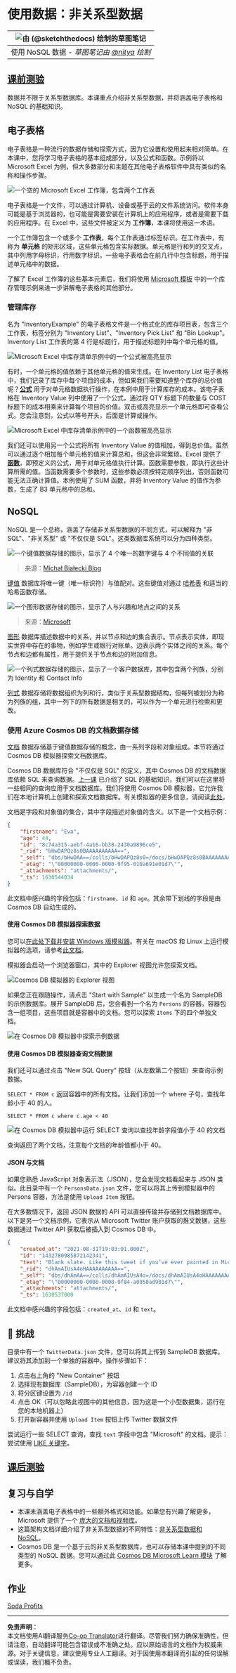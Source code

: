 <!--
CO_OP_TRANSLATOR_METADATA:
{
  "original_hash": "c182e87f9f80be7e7cdffc7b40bbfccf",
  "translation_date": "2025-09-05T11:30:08+00:00",
  "source_file": "2-Working-With-Data/06-non-relational/README.md",
  "language_code": "zh"
}
-->
# 使用数据：非关系型数据

|![由 [(@sketchthedocs)](https://sketchthedocs.dev) 绘制的草图笔记](../../sketchnotes/06-NoSQL.png)|
|:---:|
|使用 NoSQL 数据 - _草图笔记由 [@nitya](https://twitter.com/nitya) 绘制_ |

## [课前测验](https://ff-quizzes.netlify.app/en/ds/quiz/10)

数据并不限于关系型数据库。本课重点介绍非关系型数据，并将涵盖电子表格和 NoSQL 的基础知识。

## 电子表格

电子表格是一种流行的数据存储和探索方式，因为它设置和使用起来相对简单。在本课中，您将学习电子表格的基本组成部分，以及公式和函数。示例将以 Microsoft Excel 为例，但大多数部分和主题在其他电子表格软件中具有类似的名称和操作步骤。

![一个空的 Microsoft Excel 工作簿，包含两个工作表](../../../../2-Working-With-Data/06-non-relational/images/parts-of-spreadsheet.png)

电子表格是一个文件，可以通过计算机、设备或基于云的文件系统访问。软件本身可能是基于浏览器的，也可能是需要安装在计算机上的应用程序，或者是需要下载的应用程序。在 Excel 中，这些文件被定义为 **工作簿**，本课将使用这一术语。

一个工作簿包含一个或多个 **工作表**，每个工作表通过标签标识。在工作表中，有称为 **单元格** 的矩形区域，这些单元格包含实际数据。单元格是行和列的交叉点，其中列用字母标识，行用数字标识。一些电子表格会在前几行中包含标题，用于描述单元格中的数据。

了解了 Excel 工作簿的这些基本元素后，我们将使用 [Microsoft 模板](https://templates.office.com/) 中的一个库存管理示例来进一步讲解电子表格的其他部分。

### 管理库存

名为 "InventoryExample" 的电子表格文件是一个格式化的库存项目表，包含三个工作表，标签分别为 "Inventory List"、"Inventory Pick List" 和 "Bin Lookup"。Inventory List 工作表的第 4 行是标题行，用于描述标题列中每个单元格的值。

![Microsoft Excel 中库存清单示例中的一个公式被高亮显示](../../../../2-Working-With-Data/06-non-relational/images/formula-excel.png)

有时，一个单元格的值依赖于其他单元格的值来生成。在 Inventory List 电子表格中，我们记录了库存中每个项目的成本，但如果我们需要知道整个库存的总价值呢？[**公式**](https://support.microsoft.com/en-us/office/overview-of-formulas-34519a4e-1e8d-4f4b-84d4-d642c4f63263) 用于对单元格数据执行操作，在本例中用于计算库存的成本。该电子表格在 Inventory Value 列中使用了一个公式，通过将 QTY 标题下的数量与 COST 标题下的成本相乘来计算每个项目的价值。双击或高亮显示一个单元格即可查看公式。您会注意到，公式以等号开头，后面是计算或操作。

![Microsoft Excel 中库存清单示例中的一个函数被高亮显示](../../../../2-Working-With-Data/06-non-relational/images/function-excel.png)

我们还可以使用另一个公式将所有 Inventory Value 的值相加，得到总价值。虽然可以通过逐个相加每个单元格的值来计算总和，但这会非常繁琐。Excel 提供了 [**函数**](https://support.microsoft.com/en-us/office/sum-function-043e1c7d-7726-4e80-8f32-07b23e057f89)，即预定义的公式，用于对单元格值执行计算。函数需要参数，即执行这些计算所需的值。当函数需要多个参数时，这些参数必须按特定顺序列出，否则函数可能无法正确计算值。本例使用了 SUM 函数，并将 Inventory Value 的值作为参数，生成了 B3 单元格中的总和。

## NoSQL

NoSQL 是一个总称，涵盖了存储非关系型数据的不同方式，可以解释为 "非 SQL"、"非关系型" 或 "不仅仅是 SQL"。这类数据库系统可以分为四种类型。

![一个键值数据存储的图示，显示了 4 个唯一的数字键与 4 个不同值的关联](../../../../2-Working-With-Data/06-non-relational/images/kv-db.png)
> 来源：[Michał Białecki Blog](https://www.michalbialecki.com/2018/03/18/azure-cosmos-db-key-value-database-cloud/)

[键值](https://docs.microsoft.com/en-us/azure/architecture/data-guide/big-data/non-relational-data#keyvalue-data-stores) 数据库将唯一键（唯一标识符）与值配对。这些键值对通过 [哈希表](https://www.hackerearth.com/practice/data-structures/hash-tables/basics-of-hash-tables/tutorial/) 和适当的哈希函数存储。

![一个图形数据存储的图示，显示了人与兴趣和地点之间的关系](../../../../2-Working-With-Data/06-non-relational/images/graph-db.png)
> 来源：[Microsoft](https://docs.microsoft.com/en-us/azure/cosmos-db/graph/graph-introduction#graph-database-by-example)

[图形](https://docs.microsoft.com/en-us/azure/architecture/data-guide/big-data/non-relational-data#graph-data-stores) 数据库描述数据中的关系，并以节点和边的集合表示。节点表示实体，即现实世界中存在的事物，例如学生或银行对账单。边表示两个实体之间的关系。每个节点和边都有属性，用于提供关于节点和边的附加信息。

![一个列式数据存储的图示，显示了一个客户数据库，其中包含两个列族，分别为 Identity 和 Contact Info](../../../../2-Working-With-Data/06-non-relational/images/columnar-db.png)

[列式](https://docs.microsoft.com/en-us/azure/architecture/data-guide/big-data/non-relational-data#columnar-data-stores) 数据存储将数据组织为列和行，类似于关系型数据结构，但每列被划分为称为列族的组，其中一列下的所有数据是相关的，可以作为一个单元进行检索和更改。

### 使用 Azure Cosmos DB 的文档数据存储

[文档](https://docs.microsoft.com/en-us/azure/architecture/data-guide/big-data/non-relational-data#document-data-stores) 数据存储基于键值数据存储的概念，由一系列字段和对象组成。本节将通过 Cosmos DB 模拟器探索文档数据库。

Cosmos DB 数据库符合 "不仅仅是 SQL" 的定义，其中 Cosmos DB 的文档数据库依赖 SQL 来查询数据。[上一课](../05-relational-databases/README.md) 已介绍了 SQL 的基础知识，我们可以在这里将一些相同的查询应用于文档数据库。我们将使用 Cosmos DB 模拟器，它允许我们在本地计算机上创建和探索文档数据库。有关模拟器的更多信息，请阅读[此处](https://docs.microsoft.com/en-us/azure/cosmos-db/local-emulator?tabs=ssl-netstd21)。

文档是字段和对象值的集合，其中字段描述对象值的含义。以下是一个文档示例：

```json
{
    "firstname": "Eva",
    "age": 44,
    "id": "8c74a315-aebf-4a16-bb38-2430a9896ce5",
    "_rid": "bHwDAPQz8s0BAAAAAAAAAA==",
    "_self": "dbs/bHwDAA==/colls/bHwDAPQz8s0=/docs/bHwDAPQz8s0BAAAAAAAAAA==/",
    "_etag": "\"00000000-0000-0000-9f95-010a691e01d7\"",
    "_attachments": "attachments/",
    "_ts": 1630544034
}
```

此文档中感兴趣的字段包括：`firstname`、`id` 和 `age`。其余带下划线的字段是由 Cosmos DB 自动生成的。

#### 使用 Cosmos DB 模拟器探索数据

您可以[在此处下载并安装 Windows 版模拟器](https://aka.ms/cosmosdb-emulator)。有关在 macOS 和 Linux 上运行模拟器的选项，请参考[此文档](https://docs.microsoft.com/en-us/azure/cosmos-db/local-emulator?tabs=ssl-netstd21#run-on-linux-macos)。

模拟器会启动一个浏览器窗口，其中的 Explorer 视图允许您探索文档。

![Cosmos DB 模拟器的 Explorer 视图](../../../../2-Working-With-Data/06-non-relational/images/cosmosdb-emulator-explorer.png)

如果您正在跟随操作，请点击 "Start with Sample" 以生成一个名为 SampleDB 的示例数据库。展开 SampleDB 后，您会看到一个名为 `Persons` 的容器。容器包含一组项目，这些项目就是容器中的文档。您可以探索 `Items` 下的四个单独文档。

![在 Cosmos DB 模拟器中探索示例数据](../../../../2-Working-With-Data/06-non-relational/images/cosmosdb-emulator-persons.png)

#### 使用 Cosmos DB 模拟器查询文档数据

我们还可以通过点击 "New SQL Query" 按钮（从左数第二个按钮）来查询示例数据。

`SELECT * FROM c` 返回容器中的所有文档。让我们添加一个 where 子句，查找年龄小于 40 的人。

`SELECT * FROM c where c.age < 40`

![在 Cosmos DB 模拟器中运行 SELECT 查询以查找年龄字段值小于 40 的文档](../../../../2-Working-With-Data/06-non-relational/images/cosmosdb-emulator-persons-query.png)

查询返回了两个文档，注意每个文档的年龄值都小于 40。

#### JSON 与文档

如果您熟悉 JavaScript 对象表示法（JSON），您会发现文档看起来与 JSON 类似。此目录中有一个 `PersonsData.json` 文件，您可以将其上传到模拟器中的 Persons 容器，方法是使用 `Upload Item` 按钮。

在大多数情况下，返回 JSON 数据的 API 可以直接传输并存储到文档数据库中。以下是另一个文档示例，它表示从 Microsoft Twitter 账户获取的推文数据，这些数据通过 Twitter API 获取后被插入到 Cosmos DB 中。

```json
{
    "created_at": "2021-08-31T19:03:01.000Z",
    "id": "1432780985872142341",
    "text": "Blank slate. Like this tweet if you’ve ever painted in Microsoft Paint before. https://t.co/cFeEs8eOPK",
    "_rid": "dhAmAIUsA4oHAAAAAAAAAA==",
    "_self": "dbs/dhAmAA==/colls/dhAmAIUsA4o=/docs/dhAmAIUsA4oHAAAAAAAAAA==/",
    "_etag": "\"00000000-0000-0000-9f84-a0958ad901d7\"",
    "_attachments": "attachments/",
    "_ts": 1630537000
```

此文档中感兴趣的字段包括：`created_at`、`id` 和 `text`。

## 🚀 挑战

目录中有一个 `TwitterData.json` 文件，您可以将其上传到 SampleDB 数据库。建议将其添加到一个单独的容器中。操作步骤如下：

1. 点击右上角的 "New Container" 按钮
2. 选择现有数据库（SampleDB），为容器创建一个 ID
3. 将分区键设置为 `/id`
4. 点击 OK（可以忽略此视图中的其他信息，因为这是一个小型数据集，运行在您的本地机器上）
5. 打开新容器并使用 `Upload Item` 按钮上传 Twitter 数据文件

尝试运行一些 SELECT 查询，查找 `text` 字段中包含 "Microsoft" 的文档。提示：尝试使用 [LIKE 关键字](https://docs.microsoft.com/en-us/azure/cosmos-db/sql/sql-query-keywords#using-like-with-the--wildcard-character)。

## [课后测验](https://ff-quizzes.netlify.app/en/ds/quiz/11)

## 复习与自学

- 本课未涵盖电子表格中的一些额外格式和功能。如果您有兴趣了解更多，Microsoft 提供了一个 [庞大的文档和视频库](https://support.microsoft.com/excel)。
- 这篇架构文档详细介绍了非关系型数据的不同特性：[非关系型数据和 NoSQL](https://docs.microsoft.com/en-us/azure/architecture/data-guide/big-data/non-relational-data)。
- Cosmos DB 是一个基于云的非关系型数据库，也可以存储本课中提到的不同类型的 NoSQL 数据。您可以通过此 [Cosmos DB Microsoft Learn 模块](https://docs.microsoft.com/en-us/learn/paths/work-with-nosql-data-in-azure-cosmos-db/) 了解更多。

## 作业

[Soda Profits](assignment.md)

---

**免责声明**：  
本文档使用AI翻译服务[Co-op Translator](https://github.com/Azure/co-op-translator)进行翻译。尽管我们努力确保准确性，但请注意，自动翻译可能包含错误或不准确之处。应以原始语言的文档作为权威来源。对于关键信息，建议使用专业人工翻译。对于因使用本翻译而引起的任何误解或误读，我们概不负责。